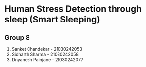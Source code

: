 # Human Stress Detection through sleep (Smart Sleeping)

## Group 8

1. Sanket Chandekar   - 21030242053<br>
2. Sidharth Sharma       - 21030242058<br>
3. Dnyanesh Painjane  - 21030242077<br>
